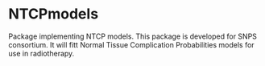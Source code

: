 # NTCPmodels

Package implementing NTCP models. This package is developed for SNPS consortium. It will fitt Normal Tissue Complication Probabilities models for use in radiotherapy.

